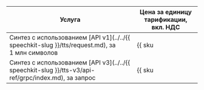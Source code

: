 | Услуга | Цена за единицу тарификации,<br/>вкл. НДС |
| ----- | ----- |
| Синтез с использованием [API v1](../../{{ speechkit-slug }}/tts/request.md), за 1 млн символов | {{ sku|KZT|speechkit.tts_gpu.v1|string }} |
| Синтез с использованием [API v3](../../{{ speechkit-slug }}/tts-v3/api-ref/grpc/index.md), за запрос | {{ sku|KZT|speechkit.tts.v3_request.v1|string }}  |
